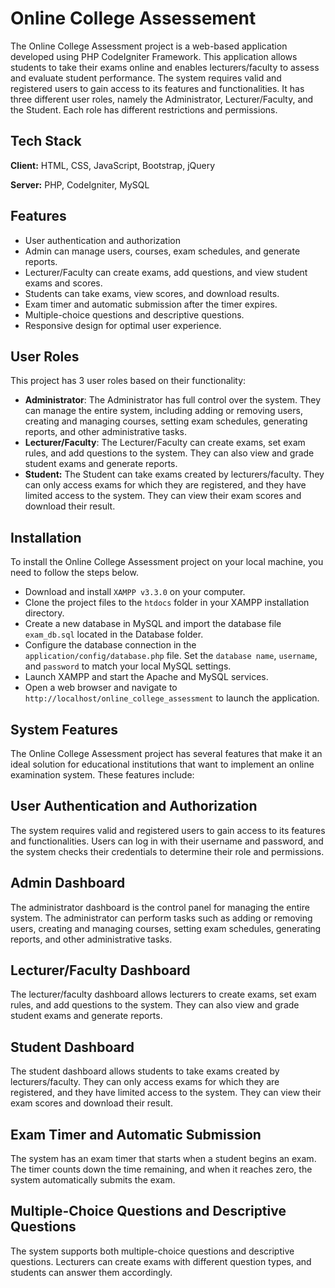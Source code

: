 
# Online College Assessement

The Online College Assessment project is a web-based application developed using PHP CodeIgniter Framework. This application allows students to take their exams online and enables lecturers/faculty to assess and evaluate student performance. The system requires valid and registered users to gain access to its features and functionalities. It has three different user roles, namely the Administrator, Lecturer/Faculty, and the Student. Each role has different restrictions and permissions.


## Tech Stack

**Client:** HTML, CSS, JavaScript, Bootstrap, jQuery

**Server:** PHP, CodeIgniter, MySQL


## Features

- User authentication and authorization
- Admin can manage users, courses, exam schedules, and generate reports.
- Lecturer/Faculty can create exams, add questions, and view student exams and scores.
- Students can take exams, view scores, and download results.
- Exam timer and automatic submission after the timer expires.
- Multiple-choice questions and descriptive questions.
- Responsive design for optimal user experience.


## User Roles

This project has 3 user roles based on their functionality:

- **Administrator**: 
    The Administrator has full control over the system. They can manage the entire system, including adding or removing users, creating and managing courses, setting exam schedules, generating reports, and other administrative tasks.
- **Lecturer/Faculty**:
    The Lecturer/Faculty can create exams, set exam rules, and add questions to the system. They can also view and grade student exams and generate reports.
- **Student:**
    The Student can take exams created by lecturers/faculty. They can only access exams for which they are registered, and they have limited access to the system. They can view their exam scores and download their result.


## Installation

To install the Online College Assessment project on your local machine, you need to follow the steps below.

- Download and install `XAMPP v3.3.0` on your computer.
- Clone the project files to the `htdocs` folder in your XAMPP installation directory.
- Create a new database in MySQL and import the database file `exam_db.sql` located in the Database folder.
- Configure the database connection in the `application/config/database.php` file. Set the `database name`, `username`, and `password` to match your local MySQL settings.
- Launch XAMPP and start the Apache and MySQL services.
- Open a web browser and navigate to `http://localhost/online_college_assessment` to launch the application.
## System Features
The Online College Assessment project has several features that make it an ideal solution for educational institutions that want to implement an online examination system. These features include:

## User Authentication and Authorization
The system requires valid and registered users to gain access to its features and functionalities. Users can log in with their username and password, and the system checks their credentials to determine their role and permissions.

## Admin Dashboard
The administrator dashboard is the control panel for managing the entire system. The administrator can perform tasks such as adding or removing users, creating and managing courses, setting exam schedules, generating reports, and other administrative tasks.

## Lecturer/Faculty Dashboard
The lecturer/faculty dashboard allows lecturers to create exams, set exam rules, and add questions to the system. They can also view and grade student exams and generate reports.

## Student Dashboard
The student dashboard allows students to take exams created by lecturers/faculty. They can only access exams for which they are registered, and they have limited access to the system. They can view their exam scores and download their result.

## Exam Timer and Automatic Submission
The system has an exam timer that starts when a student begins an exam. The timer counts down the time remaining, and when it reaches zero, the system automatically submits the exam.

## Multiple-Choice Questions and Descriptive Questions
The system supports both multiple-choice questions and descriptive questions. Lecturers can create exams with different question types, and students can answer them accordingly.

## 